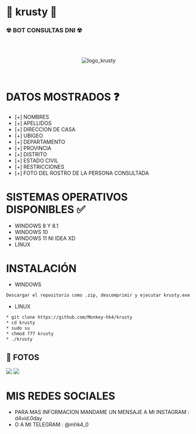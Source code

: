 # 🤡  krusty  🤡 
<h3> ☢ BOT CONSULTAS DNI ☢ </h3>
<br/>
</br>
<p align="center">
<img src="https://github.com/Monkey-hk4/krusty/blob/main/fotos/logo.png" title="logo_krusty">
</p>
<br/>

# DATOS MOSTRADOS ❓
* [+] NOMBRES
* [+] APELLIDOS
* [+] DIRECCION DE CASA
* [+] UBIGEO
* [+] DEPARTAMENTO
* [+] PROVINCIA
* [+] DISTRITO
* [+] ESTADO CIVIL
* [+] RESTRICCIONES
* [+] FOTO DEL ROSTRO DE LA PERSONA CONSULTADA

# SISTEMAS OPERATIVOS DISPONIBLES ✅
* WINDOWS 8 Y 8.1
* WINDOWS 10
* WINDOWS 11 NI IDEA XD
* LINUX

# INSTALACIÓN
* WINDOWS
```bash
Descargar el repositorio como .zip, descomprimir y ejecutar krusty.exe
```
* LINUX
```bash
* git clone https://github.com/Monkey-hk4/krusty
* cd krusty
* sudo su
* chmod 777 krusty
* ./krusty
```

## 📸 FOTOS

<img src="https://github.com/Monkey-hk4/krusty/blob/main/fotos/foto_krusty.png">
<img src="https://github.com/Monkey-hk4/krusty/blob/main/fotos/magaly.png">

# MIS REDES SOCIALES
* PARA MAS INFORMACION MANDAME UN MENSAJE A MI INSTAGRAM : d4vid.0day
* O A MI TELEGRAM : @mhk4_0
